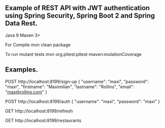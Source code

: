 ## Example of REST API with JWT authentication using Spring Security, Spring Boot 2 and Spring Data Rest.
Java 9
Maven 3+

For Compile mvn clean package 

To run mutant tests mvn org.pitest:pitest-maven:mutationCoverage

## Examples.

POST
http://localhost:8199/sign-up
{
    "username": "maxi",
    "password": "maxi",
    "firstname": "Maximilian",
    "lastname": "Rollins",
    "email": "max@rollins.com"
}

POST
http://localhost:8199/auth
{
    "username": "maxi",
    "password": "maxi"
}

GET
http://localhost:8199/refresh

GET
http://localhost:8199/restaurants

